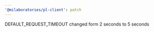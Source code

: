 ```yaml
---
'@milaboratories/pl-client': patch
---
```


DEFAULT_REQUEST_TIMEOUT changed form 2 seconds to 5 seconds
